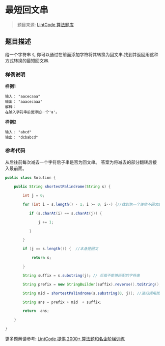 # 最短回文串
 > 题目来源: [LintCode 算法题库](https://www.lintcode.com/problem/shortest-palindrome/?utm_source=sc-github-wzz)
 ## 题目描述
 给一个字符串 `S`, 你可以通过在前面添加字符将其转换为回文串.找到并返回用这种方式转换的最短回文串.
 ### 样例说明
 **样例1**
```
输入： "aacecaaa"
输出： "aaacecaaa"
解释：
在输入字符串前面添加一个'a'。
```
**样例2**
```
输入： "abcd"
输出： "dcbabcd"
````
 ### 参考代码
 从后往前每次减去一个字符后子串是否为回文串。
答案为将减去的部分翻转后接入最前面。
```java
public class Solution {

    public String shortestPalindrome(String s) {

        int j = 0;

        for (int i = s.length() - 1; i >= 0; i--) {//找到第一个使他不回文的位置

           if (s.charAt(i) == s.charAt(j)) { 

               j += 1; 

           }

        }

        if (j == s.length()) {  //本身是回文

            return s; 

        }

        String suffix = s.substring(j); // 后缀不能够匹配的字符串

        String prefix = new StringBuilder(suffix).reverse().toString(); // 前面补充prefix让他和suffix回文匹配

        String mid = shortestPalindrome(s.substring(0, j)); //递归调用找 [0,j]要最少可以补充多少个字符让他回文

        String ans = prefix + mid  + suffix;

        return  ans;

    }

}
```
 更多题解请参考: [LintCode 提供 2000+ 算法题和名企阶梯训练](https://www.lintcode.com/problem/?utm_source=sc-github-wzz)
